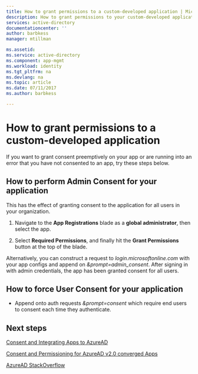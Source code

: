 ```yaml
---
title: How to grant permissions to a custom-developed application | Microsoft Docs
description: How to grant permissions to your custom-developed application using the Azure AD portal or a URL parameter
services: active-directory
documentationcenter: ''
author: barbkess
manager: mtillman

ms.assetid: 
ms.service: active-directory
ms.component: app-mgmt
ms.workload: identity
ms.tgt_pltfrm: na
ms.devlang: na
ms.topic: article
ms.date: 07/11/2017
ms.author: barbkess

---
```


# How to grant permissions to a custom-developed application

If you want to grant consent preemptively on your app or are running into an error that you have not consented to an app, try these steps below.

## How to perform Admin Consent for your application

This has the effect of granting consent to the application for all users in your organization.

1. Navigate to the **App Registrations** blade as a **global administrator**, then select the app.

2. Select **Required Permissions**, and finally hit the **Grant Permissions** button at the top of the blade.

Alternatively, you can construct a request to *login.microsoftonline.com* with your app configs and append on *&prompt=admin\_consent*. After signing in with admin credentials, the app has been granted consent for all users.

## How to force User Consent for your application

* Append onto auth requests *&prompt=consent* which require end users to consent each time they authenticate.

## Next steps

[Consent and Integrating Apps to AzureAD](https://docs.microsoft.com/azure/active-directory/develop/active-directory-integrating-applications)

[Consent and Permissioning for AzureAD v2.0 converged Apps](https://docs.microsoft.com/azure/active-directory/develop/active-directory-v2-scopes)<br>

[AzureAD StackOverflow](http://stackoverflow.com/questions/tagged/azure-active-directory)
